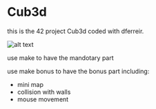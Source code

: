 # Cub3d
this is the 42 project Cub3d coded with dferreir.

![alt text](https://github.com/joerober-03/Cub3d/tree/master/img/sc1.png?)

use make to have the mandotary part

use make bonus to have the bonus part including:
- mini map
- collision with walls
- mouse movement


